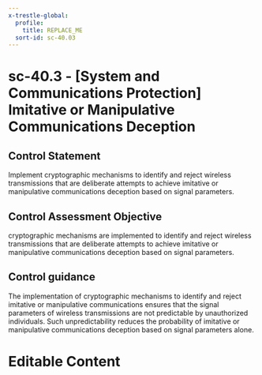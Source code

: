 ```yaml
---
x-trestle-global:
  profile:
    title: REPLACE_ME
  sort-id: sc-40.03
---
```


# sc-40.3 - \[System and Communications Protection\] Imitative or Manipulative Communications Deception

## Control Statement

Implement cryptographic mechanisms to identify and reject wireless transmissions that are deliberate attempts to achieve imitative or manipulative communications deception based on signal parameters.

## Control Assessment Objective

cryptographic mechanisms are implemented to identify and reject wireless transmissions that are deliberate attempts to achieve imitative or manipulative communications deception based on signal parameters.

## Control guidance

The implementation of cryptographic mechanisms to identify and reject imitative or manipulative communications ensures that the signal parameters of wireless transmissions are not predictable by unauthorized individuals. Such unpredictability reduces the probability of imitative or manipulative communications deception based on signal parameters alone.

# Editable Content

<!-- Make additions and edits below -->
<!-- The above represents the contents of the control as received by the profile, prior to additions. -->
<!-- If the profile makes additions to the control, they will appear below. -->
<!-- The above markdown may not be edited but you may edit the content below, and/or introduce new additions to be made by the profile. -->
<!-- If there is a yaml header at the top, parameter values may be edited. Use --set-parameters to incorporate the changes during assembly. -->
<!-- The content here will then replace what is in the profile for this control, after running profile-assemble. -->
<!-- The current profile has no added parts for this control, but you may add new ones here. -->
<!-- Each addition must have a heading either of the form ## Control my_addition_name -->
<!-- or ## Part a. (where the a. refers to one of the control statement labels.) -->
<!-- "## Control" parts are new parts added after the statement part. -->
<!-- "## Part" parts are new parts added into the top-level statement part with that label. -->
<!-- Subparts may be added with nested hash levels of the form ### My Subpart Name -->
<!-- underneath the parent ## Control or ## Part being added -->
<!-- See https://ibm.github.io/compliance-trestle/tutorials/ssp_profile_catalog_authoring/ssp_profile_catalog_authoring for guidance. -->
